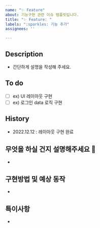 ```yaml
---
name: "✨ Feature"
about: 기능구현 관련 이슈 템플릿입니다.
title: "✨ Feature: "
labels: ":sparkles: 기능 추가"
assignees: ''

---
```


## Description

- 간단하게 설명을 작성해 주세요.

## To do

- [ ] ex) UI 레이아웃 구현
- [ ] ex) 로그인 data 로직 구현

## History

- 2022.12.12 : 레이아웃 구현 완료

## 무엇을 하실 건지 설명해주세요 🙂

-

## 구현방법 및 예상 동작

-

## 특이사항

-
